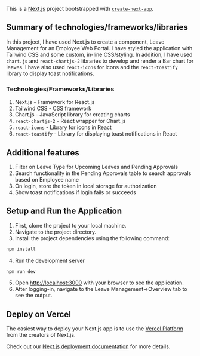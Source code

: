 This is a [Next.js](https://nextjs.org/) project bootstrapped with [`create-next-app`](https://github.com/vercel/next.js/tree/canary/packages/create-next-app).

## Summary of technologies/frameworks/libraries
In this project, I have used Next.js to create a component, Leave Management for an Employee Web Portal. I have styled the application with Tailwind CSS and some custom, in-line CSS/styling. In addition, I have used `chart.js` and `react-chartjs-2` libraries to develop and render a Bar chart for leaves. I have also used `react-icons` for icons and the `react-toastify` library to display toast notifications. 

### Technologies/Frameworks/Libraries
1. Next.js - Framework for React.js
2. Tailwind CSS - CSS framework
3. Chart.js - JavaScript library for creating charts
4. `react-chartjs-2` - React wrapper for Chart.js
5. `react-icons` - Library for icons in React
6. `react-toastify` - Library for displaying toast notifications in React


## Additional features
1. Filter on Leave Type for Upcoming Leaves and Pending Approvals
2. Search functionality in the Pending Approvals table to search approvals based on Employee name
3. On login, store the token in local storage for authorization
4. Show toast notifications if login fails or succeeds

## Setup and Run the Application

1. First, clone the project to your local machine.
2. Navigate to the project directory.
3. Install the project dependencies using the following command:
```bash
npm install
```
4. Run the development server

```bash
npm run dev
```
5. Open [http://localhost:3000](http://localhost:3000) with your browser to see the application.
6. After logging-in, navigate to the Leave Management->Overview tab to see the output.

## Deploy on Vercel

The easiest way to deploy your Next.js app is to use the [Vercel Platform](https://vercel.com/new?utm_medium=default-template&filter=next.js&utm_source=create-next-app&utm_campaign=create-next-app-readme) from the creators of Next.js.

Check out our [Next.js deployment documentation](https://nextjs.org/docs/deployment) for more details.
